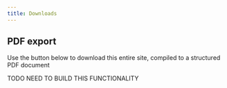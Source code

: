```yaml
---
title: Downloads
---
```


## PDF export

Use the button below to download this entire site, compiled to a structured PDF document

TODO NEED TO BUILD THIS FUNCTIONALITY
